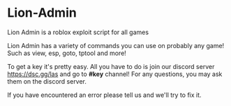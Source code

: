 # Lion-Admin
Lion Admin is a roblox exploit script for all games

Lion Admin has a variety of commands you can use on probably any game!
Such as view, esp, goto, tptool and more!

To get a key it's pretty easy. All you have to do is join our discord server https://dsc.gg/las and go to **#key** channel!
For any questions, you may ask them on the discord server.

If you have encountered an error please tell us and we'll try to fix it.
